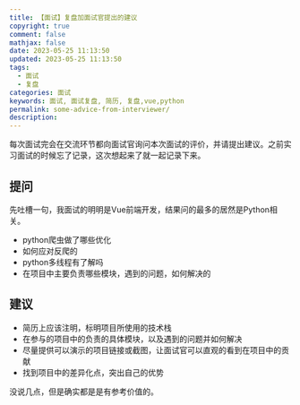 ```yaml
---
title: 【面试】复盘加面试官提出的建议
copyright: true
comment: false
mathjax: false
date: 2023-05-25 11:13:50
updated: 2023-05-25 11:13:50
tags:
  - 面试
  - 复盘
categories: 面试
keywords: 面试, 面试复盘, 简历, 复盘,vue,python
permalink: some-advice-from-interviewer/
description:
---
```


每次面试完会在交流环节都向面试官询问本次面试的评价，并请提出建议。之前实习面试的时候忘了记录，这次想起来了就一起记录下来。

<!--more-->
## 提问

先吐槽一句，我面试的明明是Vue前端开发，结果问的最多的居然是Python相关。

- python爬虫做了哪些优化
- 如何应对反爬的
- python多线程有了解吗
- 在项目中主要负责哪些模块，遇到的问题，如何解决的

## 建议

- 简历上应该注明，标明项目所使用的技术栈
- 在参与的项目中的负责的具体模块，以及遇到的问题并如何解决
- 尽量提供可以演示的项目链接或截图，让面试官可以直观的看到在项目中的贡献
- 找到项目中的差异化点，突出自己的优势

没说几点，但是确实都是是有参考价值的。
